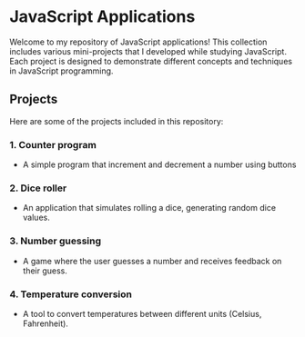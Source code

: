 # JavaScript Applications

Welcome to my repository of JavaScript applications! This collection includes various mini-projects that I developed while studying JavaScript. Each project is designed to demonstrate different concepts and techniques in JavaScript programming.

## Projects

Here are some of the projects included in this repository:

### 1. **Counter program**
   - A simple program that increment and decrement a number using buttons
### 2. **Dice roller**
   - An application that simulates rolling a dice, generating random dice values.
### 3. **Number guessing**
   - A game where the user guesses a number and receives feedback on their guess.
### 4. **Temperature conversion**
   - A tool to convert temperatures between different units (Celsius, Fahrenheit).

